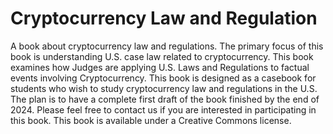 # Cryptocurrency Law and Regulation
A book about cryptocurrency law and regulations.  The primary focus of this book is understanding U.S. case law related to cryptocurrency.  This book examines how Judges are applying U.S. Laws and Regulations to factual events involving Cryptocurrency.  This book is designed as a casebook for students who wish to study cryptocurrency law and regulations in the U.S.  The plan is to have a complete first draft of the book finished by the end of 2024.
Please feel free to contact us if you are interested in participating in this book.
This book is available under a Creative Commons license.
